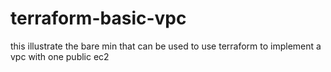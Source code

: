 # terraform-basic-vpc
this illustrate the bare min that can be used to use terraform to implement a vpc with one public ec2
